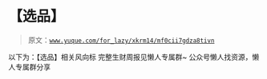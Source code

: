 # 【选品】

> 原文：[`www.yuque.com/for_lazy/xkrm14/mf0cii7gdza8tivn`](https://www.yuque.com/for_lazy/xkrm14/mf0cii7gdza8tivn)

<ne-p id="u959607b1" data-lake-id="u959607b1"><ne-text id="ue2d7943d">以下为：【选品】相关风向标</ne-text></ne-p> <ne-p id="uc37decae" data-lake-id="uc37decae"><ne-text id="u93004e0b">完整生财周报见懒人专属群~</ne-text></ne-p> <ne-p id="u577abf56" data-lake-id="u577abf56"><ne-text id="ua042214e">公众号懒人找资源，懒人专属群分享</ne-text></ne-p>